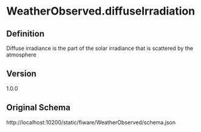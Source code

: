 # WeatherObserved.diffuseIrradiation

## Definition
Diffuse irradiance is the part of the solar irradiance that is scattered by the atmosphere

## Version
1.0.0

## Original Schema
http://localhost:10200/static/fiware/WeatherObserved/schema.json
